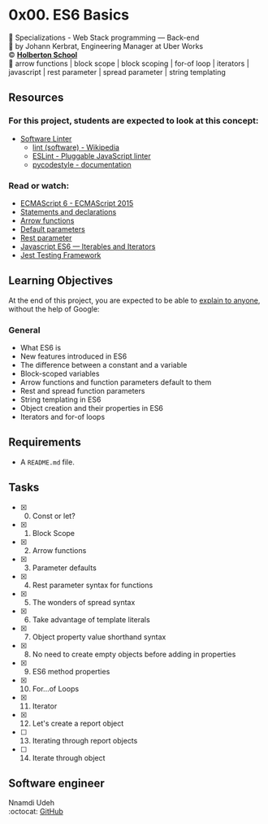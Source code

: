 # 0x00. ES6 Basics
:open_file_folder: Specializations - Web Stack programming ― Back-end  
:bust_in_silhouette: by Johann Kerbrat, Engineering Manager at Uber Works  
:copyright: **[Holberton School](https://www.holbertonschool.com/)**  
:bookmark: arrow functions | block scope | block scoping | for-of loop | iterators | javascript | rest parameter | spread parameter | string templating

## Resources
### For this project, students are expected to look at this concept:
* [Software Linter](https://intranet.hbtn.io/concepts/354)
  - [lint (software) - Wikipedia](https://en.wikipedia.org/wiki/Lint_(software))
  - [ESLint - Pluggable JavaScript linter](https://eslint.org/)
  - [pycodestyle - documentation](https://pycodestyle.pycqa.org/en/latest/)
### Read or watch:
* [ECMAScript 6 - ECMAScript 2015](https://www.w3schools.com/js/js_es6.asp)
* [Statements and declarations](https://developer.mozilla.org/en-US/docs/Web/JavaScript/Reference/Statements)
* [Arrow functions](https://developer.mozilla.org/en-US/docs/Web/JavaScript/Reference/Functions/Arrow_functions)
* [Default parameters](https://developer.mozilla.org/en-US/docs/Web/JavaScript/Reference/Functions/Default_parameters)
* [Rest parameter](https://developer.mozilla.org/en-US/docs/Web/JavaScript/Reference/Functions/rest_parameters)
* [Javascript ES6 — Iterables and Iterators](https://towardsdatascience.com/javascript-es6-iterables-and-iterators-de18b54f4d4)
* [Jest Testing Framework](https://jestjs.io/)

## Learning Objectives
At the end of this project, you are expected to be able to [explain to anyone](https://fs.blog/2012/04/feynman-technique/), without the help of Google:
### General
* What ES6 is
* New features introduced in ES6
* The difference between a constant and a variable
* Block-scoped variables
* Arrow functions and function parameters default to them
* Rest and spread function parameters
* String templating in ES6
* Object creation and their properties in ES6
* Iterators and for-of loops

## Requirements
* A ```README.md``` file.

## Tasks
* [x] 0. Const or let?
* [x] 1. Block Scope
* [x] 2. Arrow functions
* [x] 3. Parameter defaults
* [x] 4. Rest parameter syntax for functions
* [x] 5. The wonders of spread syntax
* [x] 6. Take advantage of template literals
* [x] 7. Object property value shorthand syntax
* [x] 8. No need to create empty objects before adding in properties
* [x] 9. ES6 method properties
* [x] 10. For...of Loops
* [x] 11. Iterator
* [x] 12. Let's create a report object
* [ ] 13. Iterating through report objects
* [ ] 14. Iterate through object

## Software engineer
Nnamdi Udeh  
:octocat: [GitHub](https://github.com/Endy4elect)

